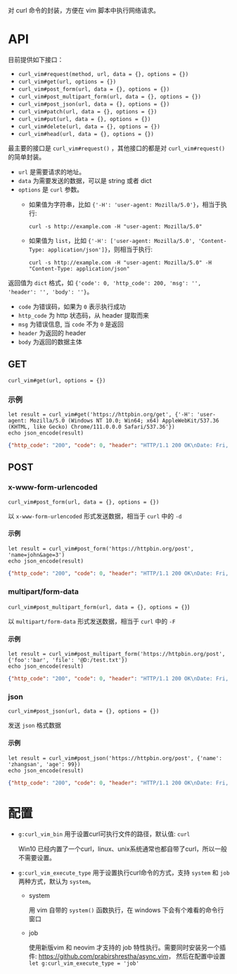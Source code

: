 对 curl 命令的封装，方便在 vim 脚本中执行网络请求。

# API

目前提供如下接口：

- `curl_vim#request(method, url, data = {}, options = {})`
- `curl_vim#get(url, options = {})`
- `curl_vim#post_form(url, data = {}, options = {})`
- `curl_vim#post_multipart_form(url, data = {}, options = {})`
- `curl_vim#post_json(url, data = {}, options = {})`
- `curl_vim#patch(url, data = {}, options = {})`
- `curl_vim#put(url, data = {}, options = {})`
- `curl_vim#delete(url, data = {}, options = {})`
- `curl_vim#head(url, data = {}, options = {})`

最主要的接口是 `curl_vim#request()` ，其他接口的都是对 `curl_vim#request()` 的简单封装。

- `url` 是需要请求的地址。
- `data` 为需要发送的数据，可以是 string 或者 dict
- `options` 是 `curl` 参数。
  - 如果值为字符串，比如 `{'-H': 'user-agent: Mozilla/5.0'}`，相当于执行: 

    ```curl -s http://example.com -H "user-agent: Mozilla/5.0"```

  - 如果值为 `list`，比如 `{'-H': ['user-agent: Mozilla/5.0', 'Content-Type: application/json']}`，则相当于执行:

    ```curl -s http://example.com -H "user-agent: Mozilla/5.0" -H "Content-Type: application/json"```

返回值为 `dict` 格式，如 `{'code': 0, 'http_code': 200, 'msg': '', 'header': '', 'body': ''}`。

- `code` 为错误码，如果为 `0` 表示执行成功
- `http_code` 为 http 状态码，从 header 提取而来
- `msg` 为错误信息, 当 `code` 不为 `0` 是返回
- `header` 为返回的 header
- `body` 为返回的数据主体

## GET

`curl_vim#get(url, options = {})`

### 示例

```vim
let result = curl_vim#get('https://httpbin.org/get', {'-H': 'user-agent: Mozilla/5.0 (Windows NT 10.0; Win64; x64) AppleWebKit/537.36 (KHTML, like Gecko) Chrome/111.0.0.0 Safari/537.36'})
echo json_encode(result)
```
```json
{"http_code": "200", "code": 0, "header": "HTTP/1.1 200 OK\nDate: Fri, 31 Mar 2023 07:53:15 GMT\nContent-Type: application/json\nContent-Length: 355\nConnection: keep-alive\nServer: gunicorn/19.9.0\nAccess-Control-Allow-Origin: *\nAccess-Control-Allow-Credentials: true\n", "body": "{\n  \"args\": {}, \n  \"headers\": {\n    \"Accept\": \"*/*\", \n    \"Host\": \"httpbin.org\", \n    \"User-Agent\": \"Mozilla/5.0 (Windows NT 10.0; Win64; x64) AppleWebKit/537.36 (KHTML, like Gecko) Chrome/111.0.0.0 Safari/537.36\", \n    \"X-Amzn-Trace-Id\": \"Root=1-6426916a-090cae060f9f86a37a696e93\"\n  }, \n  \"origin\": \"1.2.3.4\", \n  \"url\": \"https://httpbin.org/get\"\n}"}
```

## POST

### x-www-form-urlencoded

`curl_vim#post_form(url, data = {}, options = {})`

以 `x-www-form-urlencoded` 形式发送数据，相当于 `curl` 中的 `-d`

#### 示例

```vim
let result = curl_vim#post_form('https://httpbin.org/post', 'name=john&age=3')
echo json_encode(result)
```
```json
{"http_code": "200", "code": 0, "header": "HTTP/1.1 200 OK\nDate: Fri, 31 Mar 2023 08:36:27 GMT\nContent-Type: application/json\nContent-Length: 445\nConnection: keep-alive\nServer: gunicorn/19.9.0\nAccess-Control-Allow-Origin: *\nAccess-Control-Allow-Credentials: true\n", "body": "{\n  \"args\": {}, \n  \"data\": \"\", \n  \"files\": {}, \n  \"form\": {\n    \"age\": \"3\", \n    \"name\": \"john\"\n  }, \n  \"headers\": {\n    \"Accept\": \"*/*\", \n    \"Content-Length\": \"15\", \n    \"Content-Type\": \"application/x-www-form-urlencoded\", \n    \"Host\": \"httpbin.org\", \n    \"User-Agent\": \"curl/7.83.1\", \n    \"X-Amzn-Trace-Id\": \"Root=1-64269b8b-7fe9a2a121e6c7df719a0365\"\n  }, \n  \"json\": null, \n  \"origin\": \"1.2.3.4\", \n  \"url\": \"https://httpbin.org/post\"\n}"}
```

### multipart/form-data

`curl_vim#post_multipart_form(url, data = {}, options = {}`)

以 `multipart/form-data` 形式发送数据，相当于 `curl` 中的 `-F`

#### 示例

```vim
let result = curl_vim#post_multipart_form('https://httpbin.org/post', {'foo':'bar', 'file': '@D:/test.txt'})
echo json_encode(result)
```
```json
{"http_code": "200", "code": 0, "header": "HTTP/1.1 200 OK\nDate: Fri, 31 Mar 2023 08:37:03 GMT\nContent-Type: application/json\nContent-Length: 495\nConnection: keep-alive\nServer: gunicorn/19.9.0\nAccess-Control-Allow-Origin: *\nAccess-Control-Allow-Credentials: true\n", "body": "{\n  \"args\": {}, \n  \"data\": \"\", \n  \"files\": {\n    \"file\": \"hello, world!\"\n  }, \n  \"form\": {\n    \"foo\": \"bar\"\n  }, \n  \"headers\": {\n    \"Accept\": \"*/*\", \n    \"Content-Length\": \"294\", \n    \"Content-Type\": \"multipart/form-data; boundary=------------------------8e2f74eb5627a788\", \n    \"Host\": \"httpbin.org\", \n    \"User-Agent\": \"curl/7.83.1\", \n    \"X-Amzn-Trace-Id\": \"Root=1-64269baf-30a729f55b5c944373109762\"\n  }, \n  \"json\": null, \n  \"origin\": \"1.2.3.4\", \n  \"url\": \"https://httpbin.org/post\"\n}"}
```

### json

`curl_vim#post_json(url, data = {}, options = {})`

发送 `json` 格式数据

#### 示例

```vim
let result = curl_vim#post_json('https://httpbin.org/post', {'name': 'zhangsan', 'age': 99})
echo json_encode(result)
```
```json
{"http_code": "200", "code": 0, "header": "HTTP/1.1 200 OK\nDate: Fri, 31 Mar 2023 08:40:58 GMT\nContent-Type: application/json\nContent-Length: 477\nConnection: keep-alive\nServer: gunicorn/19.9.0\nAccess-Control-Allow-Origin: *\nAccess-Control-Allow-Credentials: true\n", "body": "{\n  \"args\": {}, \n  \"data\": \"\\\"{\\\\\\\"age\\\\\\\": 99, \\\\\\\"name\\\\\\\": \\\\\\\"zhangsan\\\\\\\"}\\\"\", \n  \"files\": {}, \n  \"form\": {}, \n  \"headers\": {\n    \"Accept\": \"*/*\", \n    \"Content-Length\": \"39\", \n    \"Content-Type\": \"application/json\", \n    \"Host\": \"httpbin.org\", \n    \"User-Agent\": \"curl/7.83.1\", \n    \"X-Amzn-Trace-Id\": \"Root=1-64269c9a-199dc5b64a1364a533bba1a9\"\n  }, \n  \"json\": \"{\\\"age\\\": 99, \\\"name\\\": \\\"zhangsan\\\"}\", \n  \"origin\": \"1.2.3.4\", \n  \"url\": \"https://httpbin.org/post\"\n}"}
```

# 配置

- `g:curl_vim_bin` 用于设置curl可执行文件的路径，默认值: `curl`

  Win10 已经内置了一个curl，linux、unix系统通常也都自带了curl，所以一般不需要设置。

- `g:curl_vim_execute_type` 用于设置执行curl命令的方式，支持 `system` 和 `job` 两种方式，默认为 `system`。

  - system

    用 vim 自带的 `system()` 函数执行，在 windows 下会有个难看的命令行窗口

  - job

    使用新版vim 和 neovim 才支持的 job 特性执行。需要同时安装另一个插件: <https://github.com/prabirshrestha/async.vim>，
	然后在配置中设置 `let g:curl_vim_execute_type = 'job'`
